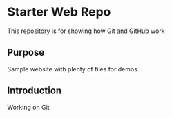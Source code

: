 # Starter Web Repo

This repository is for showing how Git and GitHub work

## Purpose

Sample website with plenty of files for demos

## Introduction

Working on Git
